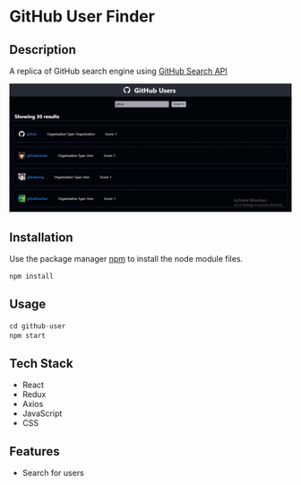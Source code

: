 # GitHub User Finder

## Description

A replica of GitHub search engine using <a href="https://docs.github.com/en/rest/search#search-users" target="_blank">GitHub Search API</a>

<img src="src\Images\Github user finder.PNG"/>

## Installation

Use the package manager [npm](https://docs.npmjs.com/cli/v6/commands/npm-install) to install the node module files.

```bash
npm install
```

## Usage

```python
cd github-user
npm start
```

## Tech Stack
- React
- Redux
- Axios
- JavaScript
- CSS

## Features
- Search for users


